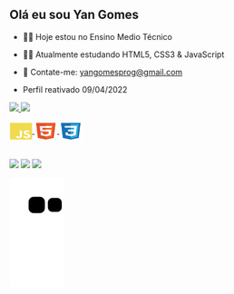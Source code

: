## Olá eu sou Yan Gomes

- 🧑‍🎓 Hoje estou no Ensino Medio Técnico
- 🧑‍💻 Atualmente estudando HTML5, CSS3 & JavaScript
- 📩 Contate-me: yangomesprog@gmail.com

- Perfil reativado 09/04/2022



<div>
    <a href="https://www.instagram.com/yangomes010/">
    <img height="210em" src="https://github-readme-stats.vercel.app/api?username=YanGomes010&show_icons=true&theme=dracula&include_all_commits=true&count_private=true"/>
    <img height="175em" src="https://github-readme-stats.vercel.app/api/top-langs/?username=YanGomes010&layout=compact&langs_count=16&theme=dracula"/>
  </div>
  
  <div style="display: inline_block"><br>
    <img align="center" alt="Rafa-Js" height="30" width="40" src="https://raw.githubusercontent.com/devicons/devicon/master/icons/javascript/javascript-plain.svg">
    <img align="center" alt="Rafa-HTML" height="30" width="40" src="https://raw.githubusercontent.com/devicons/devicon/master/icons/html5/html5-original.svg">
    <img align="center" alt="Rafa-CSS" height="30" width="40" src="https://raw.githubusercontent.com/devicons/devicon/master/icons/css3/css3-original.svg">
  </div>
  <br><br>
  
  <div>
        <a href="https://www.youtube.com/channel/UCqNLqJD1O7waIb4wNS5xo3w" target="_Blank"><img src="https://img.shields.io/badge/YouTube-FF0000?style=for-the-badge&logo=youtube&logoColor=white" target="_blank"></a>
  <a href="https://www.instagram.com/yangomes010/" target="_blank"><img src="https://img.shields.io/badge/-Instagram-%23E4405F?style=for-the-badge&logo=instagram&logoColor=white" target="_blank"></a>
    <a href = "mailto:yangomesprog@gmail.com"><img src="https://img.shields.io/badge/Gmail-D14836?style=for-the-badge&logo=gmail&logoColor=white" target="_blank"></a>
  </div>
 
 ![Snake animation](https://github.com/rafaballerini/rafaballerini/blob/output/github-contribution-grid-snake.svg)
